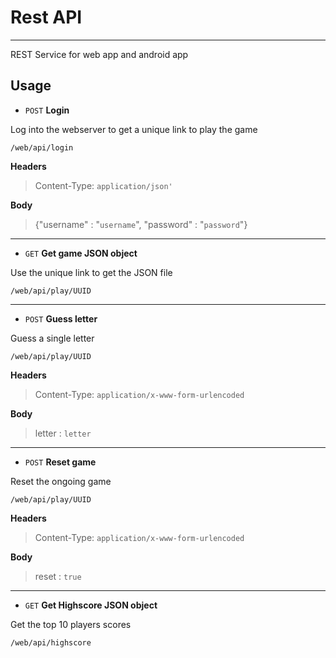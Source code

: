 # Rest API
----
REST Service for web app and android app


## Usage

* `POST` **Login**

Log into the webserver to get a unique link to play the game
```
/web/api/login
```
**Headers**

>Content-Type: `application/json'`

**Body**

>{"username" : "`username`", "password" : "`password`"} 

----

* `GET` **Get game JSON object**

Use the unique link to get the JSON file
```
/web/api/play/UUID
```
----
* `POST` **Guess letter**

Guess a single letter
```
/web/api/play/UUID
```
**Headers**

>Content-Type: `application/x-www-form-urlencoded`

**Body**

>letter : `letter`

----
* `POST` **Reset game**

Reset the ongoing game
```
/web/api/play/UUID
```
**Headers**

>Content-Type: `application/x-www-form-urlencoded`

**Body**

>reset : `true`

----

* `GET` **Get Highscore JSON object**

Get the top 10 players scores
```
/web/api/highscore
```
